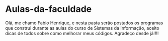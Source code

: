 # Aulas-da-faculdade
Olá, me chamo Fabio Henrique, e nesta pasta serão postados os programas que construi durante as aulas do curso de Sistemas da Informação, aceito dicas de todos sobre como melhorar meus códigos. Agradeço desde já!!!!
